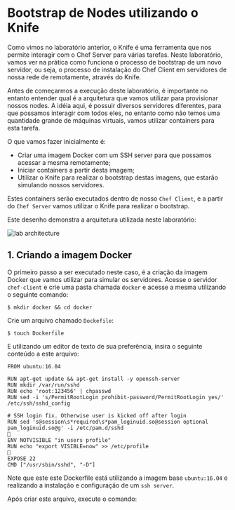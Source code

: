 # Bootstrap de Nodes utilizando o Knife

Como vimos no laboratório anterior, o Knife é uma ferramenta que nos permite interagir com o Chef Server para várias tarefas. Neste laboratório, vamos ver na prática como funciona o processo de bootstrap de um novo servidor, ou seja, o processo de instalação do Chef Client em servidores de nossa rede de remotamente, através do Knife.

Antes de começarmos a execução deste laboratório, é importante no entanto entender qual é a arquitetura que vamos utilizar para provisionar nossos nodes. A idéia aqui, é possuir diversos servidores diferentes, para que possamos interagir com todos eles, no entanto como não temos uma quantidade grande de máquinas virtuais, vamos utilizar containers para esta tarefa.

O que vamos fazer inicialmente é:

* Criar uma imagem Docker com um SSH server para que possamos acessar a mesma remotamente;
* Iniciar containers a partir desta imagem;
* Utilizar o Knife para realizar o bootstrap destas imagens, que estarão simulando nossos servidores.

Estes containers serão executados dentro de nosso `Chef Client`, e a partir do `Chef Server` vamos utilizar o Knife para realizar o bootstrap.

Este desenho demonstra a arquitetura utilizada neste laboratório:

![lab architecture](/04-BootstrapUsandoKnife/images/lab_architecture)

## 1. Criando a imagem Docker

O primeiro passo a ser executado neste caso, é a criação da imagem Docker que vamos utilizar para simular os servidores. Acesse o servidor `chef-client` e crie uma pasta chamada `docker` e acesse a mesma utilizando o seguinte comando:

    $ mkdir docker && cd docker

Crie um arquivo chamado `Dockefile`:

    $ touch Dockerfile

E utilizando um editor de texto de sua preferência, insira o seguinte conteúdo a este arquivo:

    FROM ubuntu:16.04

    RUN apt-get update && apt-get install -y openssh-server
    RUN mkdir /var/run/sshd
    RUN echo 'root:123456' | chpasswd
    RUN sed -i 's/PermitRootLogin prohibit-password/PermitRootLogin yes/' /etc/ssh/sshd_config

    # SSH login fix. Otherwise user is kicked off after login
    RUN sed 's@session\s*required\s*pam_loginuid.so@session optional pam_loginuid.so@g' -i /etc/pam.d/sshd
    
    ENV NOTVISIBLE "in users profile"
    RUN echo "export VISIBLE=now" >> /etc/profile
    
    EXPOSE 22
    CMD ["/usr/sbin/sshd", "-D"]

Note que este este Dockerfile está utilizando a imagem base `ubuntu:16.04` e realizando a instalação e configuração de um `ssh server`.

Após criar este arquivo, execute o comando:
